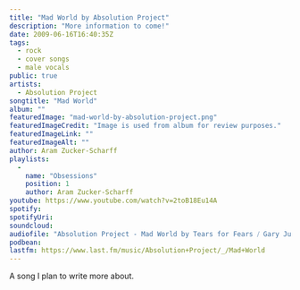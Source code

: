 ```yaml
---
title: "Mad World by Absolution Project"
description: "More information to come!"
date: 2009-06-16T16:40:35Z
tags:
  - rock
  - cover songs
  - male vocals
public: true
artists:
  - Absolution Project
songtitle: "Mad World"
album: ""
featuredImage: "mad-world-by-absolution-project.png"
featuredImageCredit: "Image is used from album for review purposes."
featuredImageLink: ""
featuredImageAlt: ""
author: Aram Zucker-Scharff
playlists:
  -
    name: "Obsessions"
    position: 1
    author: Aram Zucker-Scharff
youtube: https://www.youtube.com/watch?v=2toB18Eu14A
spotify: 
spotifyUri: 
soundcloud:
audiofile: "Absolution Project - Mad World by Tears for Fears ⧸ Gary Jules (Cover).mp3"
podbean:
lastfm: https://www.last.fm/music/Absolution+Project/_/Mad+World
---
```


A song I plan to write more about.
		